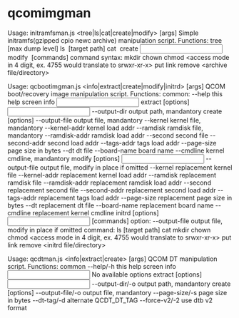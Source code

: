 qcomimgman
==========
Usage:
initramfsman.js <tree|ls|cat|create|modify> [args]
Simple initramfs(gzipped cpio newc archive) manipulation script.
 Functions:
  tree <image file> [max dump level]
  ls <image file> [target path]
  cat <image file> <target file>
  create <input dir> <output file>
  modify <image file> [commands]
   command syntax:
    mkdir <archive path>
    chown <archive path> <uid> <gid>
    chmod <archive path> <access mode in 4 digit, ex. 4755 would translate to srwxr-xr-x>
    put <local file> <archive file>
    link <source path> <archive path>
    remove <archive file/directory>

Usage:
qcbootimgman.js <info|extract|create|modify|initrd> [args]
QCOM boot/recovery image manipulation script.
 Functions:
  common:
   --help            this help screen
  info <input file>
  extract [options] <input file>
   --output-dir      output path, mandantory
  create [options]
   --output-file     output file, mandantory
   --kernel          kernel file, mandantory
   --kernel-addr   kernel load addr
   --ramdisk         ramdisk file, mandantory
   --ramdisk-addr  ramdisk load addr
   --second          second file
   --second-addr   second load addr
   --tags-addr     tags load addr
   --page-size       page size in bytes
   --dt              dt file
   --board-name      board name
   --cmdline         kernel cmdline, mandantory
  modify [options] <input file>
   --output-file     output file, modify in place if omitted
   --kernel          replacement kernel file
   --kernel-addr   replacement kernel load addr
   --ramdisk         replacement ramdisk file
   --ramdisk-addr  replacement ramdisk load addr
   --second          replacement second file
   --second-addr   replacement second load addr
   --tags-addr     replacement tags load addr
   --page-size       replacement page size in bytes
   --dt              replacement dt file
   --board-name      replacement board name
   --cmdline         replacement kernel cmdline
  initrd [options] <input file> [commands]
    option:
      --output-file output file, modify in place if omitted
    command:
      ls [target path]
      cat <target file>
      mkdir <initrd path>
      chown <initrd path> <uid> <gid>
      chmod <initrd path> <access mode in 4 digit, ex. 4755 would translate to srwxr-xr-x>
      put <local file> <initrd file>
      link <source path> <initrd path>
      remove <initrd file/directory>

Usage: qcdtman.js <info|extract|create> [args]
QCOM DT manipulation script.
 Functions:
  common
   --help/-h            this help screen
  info <input file>
   No available options
  extract [options] <input file>
   --output-dir/-o      output path, mandantory
  create [options] <dtb dir>
   --output-file/-o     output file, mandantory
   --page-size/-s       page size in bytes
   --dt-tag/-d          alternate QCDT_DT_TAG
   --force-v2/-2        use dtb v2 format

